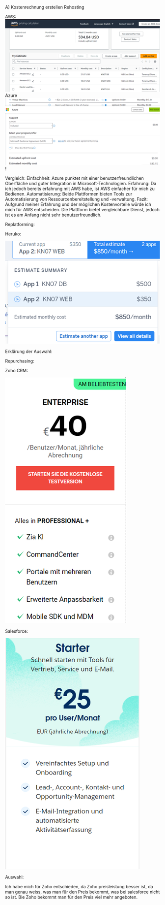 A) Kostenrechnung erstellen
Rehosting

AWS:
![Alt text](AWS-KN07-Abgabe1.png)
Azure
![Alt text](image.png)!

Vergleich:
Einfachheit: Azure punktet mit einer benutzerfreundlichen Oberfläche und guter Integration in Microsoft-Technologien.
Erfahrung: Da ich jedoch bereits erfahrung mit AWS habe, ist AWS einfacher für mich zu Bedienen.
Automatisierung: Beide Plattformen bieten Tools zur Automatisierung von Ressourcenbereitstellung und -verwaltung.
Fazit:
Aufgrund meiner Erfahrung und der möglichen Kostenvorteile würde ich mich für AWS entscheiden. Die Plattform bietet vergleichbare Dienst, jedoch ist es am Anfang nicht sehr benutzerfreundlich.

Replatforming:

Heruko:

![Alt text](image-2.png)

Erklärung der Auswahl:

Repurchasing: 

Zoho CRM:

![Alt text](image-3.png)

Salesforce:

![Alt text](image-4.png)

Auswahl:

Ich habe mich für Zoho entschieden, da Zoho preisleistung besser ist, da man genau weiss, was man für den Preis bekommt, was bei salesforce nicht so ist. Bie Zoho bekommt man für den Preis viel mehr angeboten.